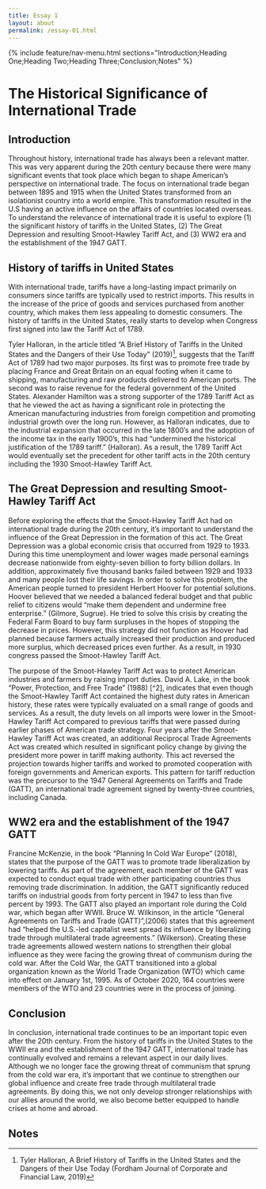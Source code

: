 ```yaml
---
title: Essay 1
layout: about
permalink: /essay-01.html
---
```


{% include feature/nav-menu.html sections="Introduction;Heading One;Heading Two;Heading Three;Conclusion;Notes" %}

# The Historical Significance of International Trade


## Introduction

Throughout history, international trade has always been a relevant matter. This was very apparent during the 20th century because there were many significant events that took place which began to shape American’s perspective on international trade. The focus on international trade began between 1895 and 1915 when the United States transformed from an isolationist country into a world empire. This transformation resulted in the U.S having an active influence on the affairs of countries located overseas. To understand the relevance of international trade it is useful to explore (1) the significant history of tariffs in the United States, (2) The Great Depression and resulting Smoot-Hawley Tariff Act, and (3) WW2 era and the establishment of the 1947 GATT.

## History of tariffs in United States

With international trade, tariffs have a long-lasting impact primarily on consumers since tariffs are typically used to restrict imports. This results in the increase of the price of goods and services purchased from another country, which makes them less appealing to domestic consumers. The history of tariffs in the United States, really starts to develop when Congress first signed into law the Tariff Act of 1789.

Tyler Halloran, in the article titled “A Brief History of Tariffs in the United States and the Dangers of their Use Today” (2019)[^1], suggests that the Tariff Act of 1789 had two major purposes. Its first was to promote free trade by placing France and Great Britain on an equal footing when it came to shipping, manufacturing and raw products delivered to American ports. The second was to raise revenue for the federal government of the United States. Alexander Hamilton was a strong supporter of the 1789 Tariff Act as that he viewed the act as having a significant role in protecting the American manufacturing industries from foreign competition and promoting industrial growth over the long run. However, as Halloran indicates, due to the industrial expansion that occurred in the late 1800’s and the adoption of the income tax in the early 1900’s, this had “undermined the historical justification of the 1789 tariff.” (Halloran). As a result, the 1789 Tariff Act would eventually set the precedent for other tariff acts in the 20th century including the 1930 Smoot-Hawley Tariff Act.

## The Great Depression and resulting Smoot-Hawley Tariff Act

Before exploring the effects that the Smoot-Hawley Tariff Act had on international trade during the 20th century, it’s important to understand the influence of the Great Depression in the formation of this act. The Great Depression was a global economic crisis that occurred from 1929 to 1933. During this time unemployment and lower wages made personal earnings decrease nationwide from eighty-seven billion to forty billion dollars. In addition, approximately five thousand banks failed between 1929 and 1933 and many people lost their life savings. In order to solve this problem, the American people turned to president Herbert Hoover for potential solutions. Hoover believed that we needed a balanced federal budget and that public relief to citizens would “make them dependent and undermine free enterprise.” (Gilmore, Sugrue). He tried to solve this crisis by creating the Federal Farm Board to buy farm surpluses in the hopes of stopping the decrease in prices. However, this strategy did not function as Hoover had planned because farmers actually increased their production and produced more surplus, which decreased prices even further. As a result, in 1930 congress passed the Smoot-Hawley Tariff Act.

The purpose of the Smoot-Hawley Tariff Act was to protect American industries and farmers by raising import duties. David A. Lake, in the book “Power, Protection, and Free Trade” (1988) [^2], indicates that even though the Smoot-Hawley Tariff Act contained the highest duty rates in American history, these rates were typically evaluated on a small range of goods and services. As a result, the duty levels on all imports were lower in the Smoot-Hawley Tariff Act compared to previous tariffs that were passed during earlier phases of American trade strategy. Four years after the Smoot-Hawley Tariff Act was created, an additional Reciprocal Trade Agreements Act was created which resulted in significant policy change by giving the president more power in tariff making authority. This act reversed the projection towards higher tariffs and worked to promoted cooperation with foreign governments and American exports. This pattern for tariff reduction was the precursor to the 1947 General Agreements on Tariffs and Trade (GATT), an international trade agreement signed by twenty-three countries, including Canada.

## WW2 era and the establishment of the 1947 GATT

Francine McKenzie, in the book “Planning In Cold War Europe” (2018), states that the purpose of the GATT was to promote trade liberalization by lowering tariffs. As part of the agreement, each member of the GATT was expected to conduct equal trade with other participating countries thus removing trade discrimination. In addition, the GATT significantly reduced tariffs on industrial goods from forty percent in 1947 to less than five percent by 1993. The GATT also played an important role during the Cold war, which began after WWII. Bruce W.  Wilkinson, in the article “General Agreements on Tariffs and Trade (GATT)”,(2006) states that this agreement had “helped the U.S.-led capitalist west spread its influence by liberalizing trade through multilateral trade agreements.” (Wilkerson). Creating these trade agreements allowed western nations to strengthen their global influence as they were facing the growing threat of communism during the cold war. After the Cold War, the GATT transitioned into a global organization known as the World Trade Organization (WTO) which came into effect on January 1st, 1995. As of October 2020, 164 countries were members of the WTO and 23 countries were in the process of joining.

## Conclusion

In conclusion, international trade continues to be an important topic even after the 20th century. From the history of tariffs in the United States to the WWII era and the establishment of the 1947 GATT, international trade has continually evolved and remains a relevant aspect in our daily lives. Although we no longer face the growing threat of communism that sprung from the cold war era, it’s important that we continue to strengthen our global influence and create free trade through multilateral trade agreements. By doing this, we not only develop stronger relationships with our allies around the world, we also become better equipped to handle crises at home and abroad.

## Notes

[^1]:Tyler Halloran, A Brief History of Tariffs in the United States and the Dangers of their Use Today (Fordham Journal of Corporate and Financial Law, 2019)





